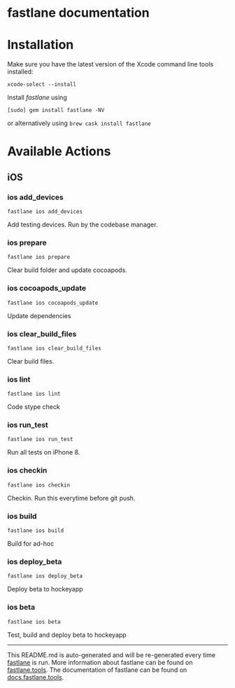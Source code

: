 fastlane documentation
================
# Installation

Make sure you have the latest version of the Xcode command line tools installed:

```
xcode-select --install
```

Install _fastlane_ using
```
[sudo] gem install fastlane -NV
```
or alternatively using `brew cask install fastlane`

# Available Actions
## iOS
### ios add_devices
```
fastlane ios add_devices
```
Add testing devices. Run by the codebase manager.
### ios prepare
```
fastlane ios prepare
```
Clear build folder and update cocoapods.
### ios cocoapods_update
```
fastlane ios cocoapods_update
```
Update dependencies
### ios clear_build_files
```
fastlane ios clear_build_files
```
Clear build files.
### ios lint
```
fastlane ios lint
```
Code stype check
### ios run_test
```
fastlane ios run_test
```
Run all tests on iPhone 8.
### ios checkin
```
fastlane ios checkin
```
Checkin. Run this everytime before git push.
### ios build
```
fastlane ios build
```
Build for ad-hoc
### ios deploy_beta
```
fastlane ios deploy_beta
```
Deploy beta to hockeyapp
### ios beta
```
fastlane ios beta
```
Test, build and deploy beta to hockeyapp

----

This README.md is auto-generated and will be re-generated every time [fastlane](https://fastlane.tools) is run.
More information about fastlane can be found on [fastlane.tools](https://fastlane.tools).
The documentation of fastlane can be found on [docs.fastlane.tools](https://docs.fastlane.tools).
